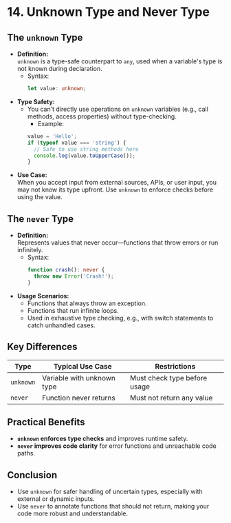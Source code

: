 # 14. Unknown Type and Never Type

## The `unknown` Type

- **Definition:**  
  `unknown` is a type-safe counterpart to `any`, used when a variable's type is not known during declaration.
  - Syntax:
    ```ts
    let value: unknown;
    ```
- **Type Safety:**
  - You can't directly use operations on `unknown` variables (e.g., call methods, access properties) without type-checking.
    - Example:
    ```ts
    value = 'Hello';
    if (typeof value === 'string') {
      // Safe to use string methods here
      console.log(value.toUpperCase());
    }
    ```
- **Use Case:**  
  When you accept input from external sources, APIs, or user input, you may not know its type upfront. Use `unknown` to enforce checks before using the value.

## The `never` Type

- **Definition:**  
  Represents values that never occur—functions that throw errors or run infinitely.
  - Syntax:
    ```ts
    function crash(): never {
      throw new Error('Crash!');
    }
    ```
- **Usage Scenarios:**
  - Functions that always throw an exception.
  - Functions that run infinite loops.
  - Used in exhaustive type checking, e.g., with switch statements to catch unhandled cases.

## Key Differences

| Type      | Typical Use Case           | Restrictions                 |
| --------- | -------------------------- | ---------------------------- |
| `unknown` | Variable with unknown type | Must check type before usage |
| `never`   | Function never returns     | Must not return any value    |

## Practical Benefits

- **`unknown` enforces type checks** and improves runtime safety.
- **`never` improves code clarity** for error functions and unreachable code paths.

## Conclusion

- Use `unknown` for safer handling of uncertain types, especially with external or dynamic inputs.
- Use `never` to annotate functions that should not return, making your code more robust and understandable.
